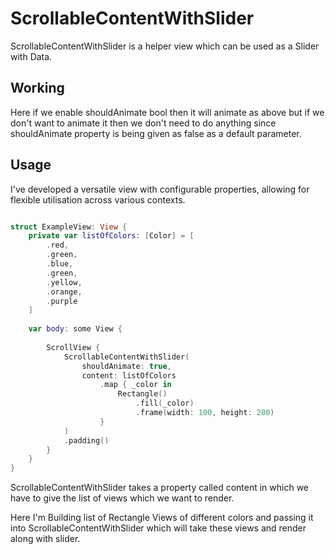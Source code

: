 # ScrollableContentWithSlider

ScrollableContentWithSlider is a helper view which can be used as a Slider with Data.
## Working


Here if we enable shouldAnimate bool then it will animate as above but if we don't want to animate it then we don't need to do anything since shouldAnimate property is being given as false as a default parameter.

## Usage

I've developed a versatile view with configurable properties, allowing for flexible utilisation across various contexts.

``` swift

struct ExampleView: View {
    private var listOfColors: [Color] = [
        .red,
        .green,
        .blue,
        .green,
        .yellow,
        .orange,
        .purple
    ]
    
    var body: some View {
        
        ScrollView {
            ScrollableContentWithSlider(
                shouldAnimate: true,
                content: listOfColors
                    .map { _color in
                        Rectangle()
                            .fill(_color)
                            .frame(width: 100, height: 200)
                    }
            )
            .padding()
        }
    }
}
```
ScrollableContentWithSlider takes a property called content in which we have to give the list of views which we want to render.

Here I'm Building list of Rectangle Views of different colors and passing it into ScrollableContentWithSlider which will take these views and render along with slider.
